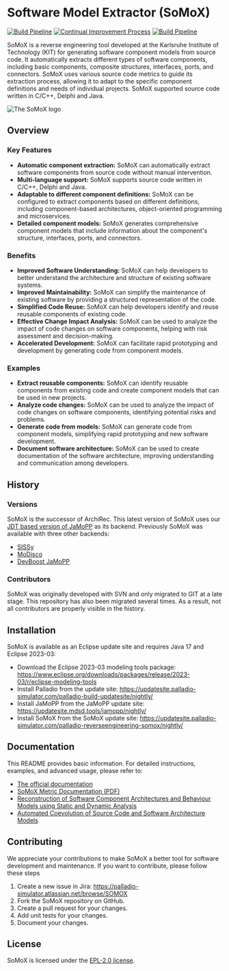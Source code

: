 # Software Model Extractor (SoMoX)

[![Build Pipeline](https://github.com/PalladioSimulator/Palladio-ReverseEngineering-SoMoX/actions/workflows/build.yml/badge.svg)](https://github.com/PalladioSimulator/Palladio-ReverseEngineering-SoMoX/actions/workflows/build.yml) [![Continual Improvement Process](https://github.com/PalladioSimulator/Palladio-ReverseEngineering-SoMoX/actions/workflows/quality.yml/badge.svg)](https://github.com/PalladioSimulator/Palladio-ReverseEngineering-SoMoX/actions/workflows/quality.yml) [![Build Pipeline](https://github.com/PalladioSimulator/Palladio-ReverseEngineering-SoMoX/actions/workflows/build.yml/badge.svg)](https://github.com/PalladioSimulator/Palladio-ReverseEngineering-SoMoX/actions/workflows/build.yml)

SoMoX is a reverse engineering tool developed at the Karlsruhe Institute of Technology (KIT) for generating software component models from source code. It automatically extracts different types of software components, including basic components, composite structures, interfaces, ports, and connectors. SoMoX uses various source code metrics to guide its extraction process, allowing it to adapt to the specific component definitions and needs of individual projects. SoMoX supported source code written in C/C++, Delphi and Java.

![The SoMoX logo](https://sdq.kastel.kit.edu/mediawiki-sdq-extern/images/4/45/Somox-logo01.png)

## Overview
### Key Features
- **Automatic component extraction:** SoMoX can automatically extract software components from source code without manual intervention.
- **Multi-language support:** SoMoX supports source code written in C/C++, Delphi and Java.
- **Adaptable to different component definitions:** SoMoX can be configured to extract components based on different definitions, including component-based architectures, object-oriented programming and microservices.
- **Detailed component models:** SoMoX generates comprehensive component models that include information about the component's structure, interfaces, ports, and connectors.

### Benefits
- **Improved Software Understanding:** SoMoX can help developers to better understand the architecture and structure of existing software systems.
- **Improved Maintainability:** SoMoX can simplify the maintenance of existing software by providing a structured representation of the code.
- **Simplified Code Reuse:** SoMoX can help developers identify and reuse reusable components of existing code.
- **Effective Change Impact Analysis:** SoMoX can be used to analyze the impact of code changes on software components, helping with risk assessment and decision-making.
- **Accelerated Development:** SoMoX can facilitate rapid prototyping and development by generating code from component models.

### Examples
- **Extract reusable components:** SoMoX can identify reusable components from existing code and create component models that can be used in new projects.
- **Analyze code changes:** SoMoX can be used to analyze the impact of code changes on software components, identifying potential risks and problems.
- **Generate code from models:** SoMoX can generate code from component models, simplifying rapid prototyping and new software development.
- **Document software architecture:** SoMoX can be used to create documentation of the software architecture, improving understanding and communication among developers.

## History
### Versions
SoMoX is the successor of ArchiRec. This latest version of SoMoX uses our [JDT based version of JaMoPP](https://github.com/MDSD-Tools/JaMoPP) as its backend. Previously SoMoX was available with three other backends:
- [SISSy](http://sourceforge.net/projects/sissy/)
- [MoDisco](https://eclipse.org/MoDisco/)
- [DevBoost JaMoPP](https://github.com/DevBoost/JaMoPP)

### Contributors
SoMoX was originally developed with SVN and only migrated to GIT at a late stage. This repository has also been migrated several times. As a result, not all contributors are properly visible in the history.

## Installation
SoMoX is available as an Eclipse update site and requires Java 17 and Eclipse 2023-03:
- Download the Eclipse 2023-03 modeling tools package: https://www.eclipse.org/downloads/packages/release/2023-03/r/eclipse-modeling-tools
- Install Palladio from the update site: https://updatesite.palladio-simulator.com/palladio-build-updatesite/nightly/
- Install JaMoPP from the JaMoPP update site: https://updatesite.mdsd.tools/jamopp/nightly/
- Install SoMoX from the SoMoX update site: https://updatesite.palladio-simulator.com/palladio-reverseengineering-somox/nightly/

## Documentation
This README provides basic information. For detailed instructions, examples, and advanced usage, please refer to:
- [The official documentation](https://sdq.kastel.kit.edu/wiki/SoMoX)
- [SoMoX Metric Documentation (PDF)](https://sdq.kastel.kit.edu/mediawiki-sdq-extern/images/4/49/SoMoX_Metric_Documentation.pdf)
- [Reconstruction of Software Component Architectures and Behaviour Models using Static and Dynamic Analysis](https://primo.bibliothek.kit.edu/permalink/f/4jne3t/KITSRCE1000025617)
- [Automated Coevolution of Source Code and Software Architecture Models](https://primo.bibliothek.kit.edu/permalink/f/4jne3t/KITSRCE1000081447)

## Contributing
We appreciate your contributions to make SoMoX a better tool for software development and maintenance. If you want to contribute, please follow these steps

1. Create a new issue in Jira: https://palladio-simulator.atlassian.net/browse/SOMOX
2. Fork the SoMoX repository on GitHub.
3. Create a pull request for your changes.
4. Add unit tests for your changes.
5. Document your changes.

## License
SoMoX is licensed under the [EPL-2.0 license](LICENSE).
